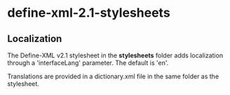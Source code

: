 # define-xml-2.1-stylesheets

## Localization
The Define-XML v2.1 stylesheet in the **stylesheets** folder adds localization through a 'interfaceLang' parameter.
The default is 'en'.

Translations are provided in a dictionary.xml file in the same folder as the stylesheet.
